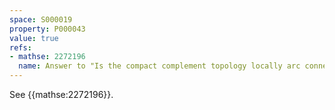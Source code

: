 ```yaml
---
space: S000019
property: P000043
value: true
refs:
- mathse: 2272196
  name: Answer to "Is the compact complement topology locally arc connected?"
---
```


See {{mathse:2272196}}.
